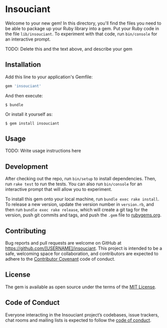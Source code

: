 # Insouciant

Welcome to your new gem! In this directory, you'll find the files you need to be able to package up your Ruby library into a gem. Put your Ruby code in the file `lib/insouciant`. To experiment with that code, run `bin/console` for an interactive prompt.

TODO: Delete this and the text above, and describe your gem

## Installation

Add this line to your application's Gemfile:

```ruby
gem 'insouciant'
```

And then execute:

    $ bundle

Or install it yourself as:

    $ gem install insouciant

## Usage

TODO: Write usage instructions here

## Development

After checking out the repo, run `bin/setup` to install dependencies. Then, run `rake test` to run the tests. You can also run `bin/console` for an interactive prompt that will allow you to experiment.

To install this gem onto your local machine, run `bundle exec rake install`. To release a new version, update the version number in `version.rb`, and then run `bundle exec rake release`, which will create a git tag for the version, push git commits and tags, and push the `.gem` file to [rubygems.org](https://rubygems.org).

## Contributing

Bug reports and pull requests are welcome on GitHub at https://github.com/[USERNAME]/insouciant. This project is intended to be a safe, welcoming space for collaboration, and contributors are expected to adhere to the [Contributor Covenant](http://contributor-covenant.org) code of conduct.

## License

The gem is available as open source under the terms of the [MIT License](https://opensource.org/licenses/MIT).

## Code of Conduct

Everyone interacting in the Insouciant project’s codebases, issue trackers, chat rooms and mailing lists is expected to follow the [code of conduct](https://github.com/[USERNAME]/insouciant/blob/master/CODE_OF_CONDUCT.md).
